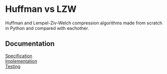 # Huffman vs LZW

Huffman and Lempel-Ziv-Welch compression algorithms made from scratch in Python and compared with eachother.

## Documentation

[Specification](docs/specification.md)  
[Implementation](docs/implementation.md)  
[Testing](docs/testing.md)